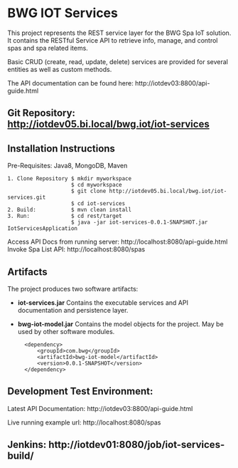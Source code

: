 # BWG IOT Services

This project represents the REST service layer for the BWG Spa IoT solution.
It contains the RESTful Service API to retrieve info, manage, and control spas and spa related items.

Basic CRUD (create, read, update, delete) services are provided for several entities as well as custom methods.

The API documentation can be found here: http://iotdev03:8800/api-guide.html


## Git Repository: http://iotdev05.bi.local/bwg.iot/iot-services


## Installation Instructions

Pre-Requisites:   Java8, MongoDB, Maven

    1. Clone Repository $ mkdir myworkspace
                        $ cd myworkspace
                        $ git clone http://iotdev05.bi.local/bwg.iot/iot-services.git
                        $ cd iot-services
    2. Build:           $ mvn clean install
    3. Run:             $ cd rest/target
                        $ java -jar iot-services-0.0.1-SNAPSHOT.jar IotServicesApplication


Access API Docs from running server:  http://localhost:8080/api-guide.html
Invoke Spa List API:   http://localhost:8080/spas


## Artifacts
The project produces two software artifacts:
* __iot-services.jar__  Contains the executable services and API documentation and persistence layer.
* __bwg-iot-model.jar__  Contains the model objects for the project. May be used by other software modules.


        <dependency>
            <groupId>com.bwg</groupId>
            <artifactId>bwg-iot-model</artifactId>
            <version>0.0.1-SNAPSHOT</version>
        </dependency>

## Development Test Environment:

Latest API Documentation: http://iotdev03:8800/api-guide.html

Live running example url: http://localhost:8080/spas


## Jenkins: http://iotdev01:8080/job/iot-services-build/